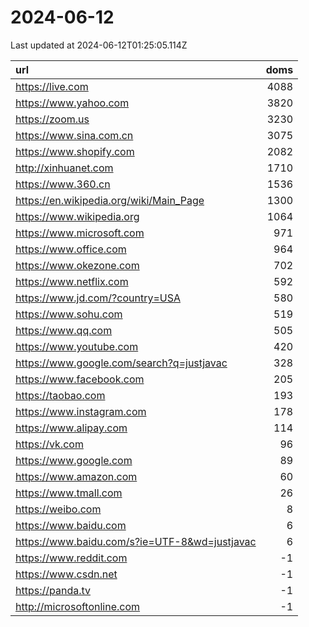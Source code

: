 # 2024-06-12

<!-- BEGIN -->
Last updated at 2024-06-12T01:25:05.114Z

url | doms
:- | -:
https://live.com | 4088
https://www.yahoo.com | 3820
https://zoom.us | 3230
https://www.sina.com.cn | 3075
https://www.shopify.com | 2082
http://xinhuanet.com | 1710
https://www.360.cn | 1536
https://en.wikipedia.org/wiki/Main_Page | 1300
https://www.wikipedia.org | 1064
https://www.microsoft.com | 971
https://www.office.com | 964
https://www.okezone.com | 702
https://www.netflix.com | 592
https://www.jd.com/?country=USA | 580
https://www.sohu.com | 519
https://www.qq.com | 505
https://www.youtube.com | 420
https://www.google.com/search?q=justjavac | 328
https://www.facebook.com | 205
https://taobao.com | 193
https://www.instagram.com | 178
https://www.alipay.com | 114
https://vk.com | 96
https://www.google.com | 89
https://www.amazon.com | 60
https://www.tmall.com | 26
https://weibo.com | 8
https://www.baidu.com | 6
https://www.baidu.com/s?ie=UTF-8&wd=justjavac | 6
https://www.reddit.com | -1
https://www.csdn.net | -1
https://panda.tv | -1
http://microsoftonline.com | -1
<!-- END -->
